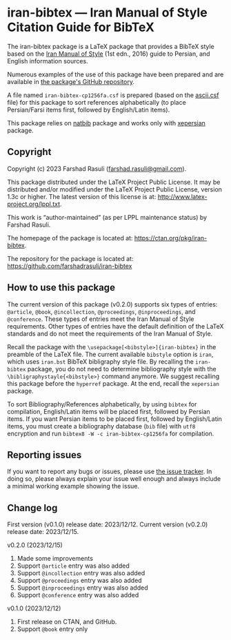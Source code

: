 # iran-bibtex — Iran Manual of Style Citation Guide for BibTeX

The iran-bibtex package is a LaTeX package that provides a BibTeX style based on the [Iran Manual of Style](https://imos.irandoc.ac.ir) (1st edn., 2016) guide to Persian, and English information sources.

Numerous examples of the use of this package have been prepared and are available in [the package's GitHub repository](https://github.com/farshadrasuli/iran-bibtex).

A file named `iran-bibtex-cp1256fa.csf` is prepared (based on the [ascii.csf](https://ctan.org/tex-archive/biblio/bibtex/bibtex-x/csf/ascii.csf) file) for this package to sort references alphabetically (to place Persian/Farsi items first, followed by English/Latin items).

This package relies on [natbib](https://ctan.org/pkg/natbib) package and works only with [xepersian](https://ctan.org/pkg/xepersian) package.

## Copyright

Copyright (c) 2023 Farshad Rasuli (<farshad.rasuli@gmail.com>).

This package distributed under the LaTeX Project Public License. It may be distributed and/or modified under the LaTeX Project Public License, version 1.3c or higher. The latest version of this license is at: <http://www.latex-project.org/lppl.txt>.

This work is “author-maintained” (as per LPPL maintenance status)
by Farshad Rasuli.

The homepage of the package is located at: <https://ctan.org/pkg/iran-bibtex>.

The repository for the package is located at:  <https://github.com/farshadrasuli/iran-bibtex>

## How to use this package

The current version of this package (v0.2.0) supports six types of entries: `@article`, `@book`, `@incollection`, `@proceedings`, `@inproceedings`, and `@conference`. These types of entries meet the Iran Manual of Style requirements. Other types of entries have the default definition of the LaTeX standards and do not meet the requirements of the Iran Manual of Style.

Recall the package with the `\usepackage[<bibstyle>]{iran-bibtex}` in the preamble of the LaTeX file. The current available `bibstyle` option is `iran`, which uses `iran.bst` BibTeX bibligraphy style file. By recalling the `iran-bibtex` package, you do not need to determine bibliography style with the `\bibligraphystayle{<bibstyle>}` command anymore. We suggest recalling this package before the `hyperref` package. At the end, recall the `xepersian` package.

To sort Bibliography/References alphabetically, by using `bibtex` for compilation, English/Latin items will be placed first, followed by Persian items. If you want Persian items to be placed first, followed by English/Latin items, you must create a bibliography database (`bib` file) with `utf8` encryption and run `bibtex8 -W -c iran-bibtex-cp1256fa` for compilation.

## Reporting issues

If you want to report any bugs or issues, please use [the issue tracker](https://github.com/farshadrasuli/iran-bibtex/issues). In doing so, please always explain your issue well enough and always include a minimal working example showing the issue.

## Change log

First version (v0.1.0) release date: 2023/12/12. Current version (v0.2.0) release date: 2023/12/15.

v0.2.0 (2023/12/15)

  1. Made some improvements
  2. Support `@article` entry was also added
  3. Support `@incollection` entry was also added
  4. Support `@proceedings` entry was also added
  5. Support `@inproceedings` entry was also added
  6. Support `@conference` entry was also added

v0.1.0 (2023/12/12)

  1. First release on CTAN, and GitHub.
  2. Support `@book` entry only
